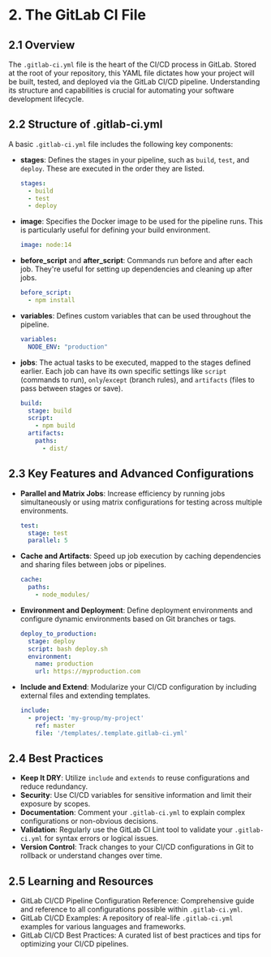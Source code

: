 
# 2. The GitLab CI File

## 2.1 Overview

The `.gitlab-ci.yml` file is the heart of the CI/CD process in GitLab. Stored at the root of your repository, this YAML file dictates how your project will be built, tested, and deployed via the GitLab CI/CD pipeline. Understanding its structure and capabilities is crucial for automating your software development lifecycle.

## 2.2 Structure of .gitlab-ci.yml

A basic `.gitlab-ci.yml` file includes the following key components:

- **stages**: Defines the stages in your pipeline, such as `build`, `test`, and `deploy`. These are executed in the order they are listed.

  ```yaml
  stages:
    - build
    - test
    - deploy
  ```

- **image**: Specifies the Docker image to be used for the pipeline runs. This is particularly useful for defining your build environment.

  ```yaml
  image: node:14
  ```

- **before_script** and **after_script**: Commands run before and after each job. They're useful for setting up dependencies and cleaning up after jobs.

  ```yaml
  before_script:
    - npm install
  ```

- **variables**: Defines custom variables that can be used throughout the pipeline.

  ```yaml
  variables:
    NODE_ENV: "production"
  ```

- **jobs**: The actual tasks to be executed, mapped to the stages defined earlier. Each job can have its own specific settings like `script` (commands to run), `only`/`except` (branch rules), and `artifacts` (files to pass between stages or save).

  ```yaml
  build:
    stage: build
    script:
      - npm build
    artifacts:
      paths:
        - dist/
  ```

## 2.3 Key Features and Advanced Configurations

- **Parallel and Matrix Jobs**: Increase efficiency by running jobs simultaneously or using matrix configurations for testing across multiple environments.

  ```yaml
  test:
    stage: test
    parallel: 5
  ```

- **Cache and Artifacts**: Speed up job execution by caching dependencies and sharing files between jobs or pipelines.

  ```yaml
  cache:
    paths:
      - node_modules/
  ```

- **Environment and Deployment**: Define deployment environments and configure dynamic environments based on Git branches or tags.

  ```yaml
  deploy_to_production:
    stage: deploy
    script: bash deploy.sh
    environment:
      name: production
      url: https://myproduction.com
  ```

- **Include and Extend**: Modularize your CI/CD configuration by including external files and extending templates.

  ```yaml
  include:
    - project: 'my-group/my-project'
      ref: master
      file: '/templates/.template.gitlab-ci.yml'
  ```

## 2.4 Best Practices

- **Keep It DRY**: Utilize `include` and `extends` to reuse configurations and reduce redundancy.
- **Security**: Use CI/CD variables for sensitive information and limit their exposure by scopes.
- **Documentation**: Comment your `.gitlab-ci.yml` to explain complex configurations or non-obvious decisions.
- **Validation**: Regularly use the GitLab CI Lint tool to validate your `.gitlab-ci.yml` for syntax errors or logical issues.
- **Version Control**: Track changes to your CI/CD configurations in Git to rollback or understand changes over time.

## 2.5 Learning and Resources

- GitLab CI/CD Pipeline Configuration Reference: Comprehensive guide and reference to all configurations possible within `.gitlab-ci.yml`.
- GitLab CI/CD Examples: A repository of real-life `.gitlab-ci.yml` examples for various languages and frameworks.
- GitLab CI/CD Best Practices: A curated list of best practices and tips for optimizing your CI/CD pipelines.
